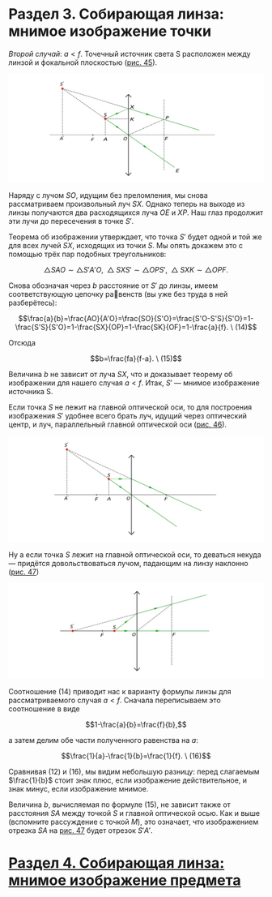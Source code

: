 # Раздел 3. Собирающая линза: мнимое изображение точки

_Второй случай_: $a < f$. Точечный источник света S расположен между линзой и фокальной плоскостью ([рис. 45](/image/Рисунок45.jpg)).

![Случай a < f: мнимое изображение точки](/image/Рисунок45.jpg)

Наряду с лучом $SO$, идущим без преломления, мы снова рассматриваем произвольный луч $SX$. Однако теперь на выходе из линзы получаются два расходящихся луча $OE$ и $XP$. Наш глаз продолжит эти лучи до пересечения в точке $S'$.

Теорема об изображении утверждает, что точка $S'$ будет одной и той же для всех лучей $SX$, исходящих из точки $S$. Мы опять докажем это с помощью трёх пар подобных треугольников:

$$\bigtriangleup SAO ∼ \bigtriangleup S'A'O,\ \bigtriangleup SXS' ∼ \bigtriangleup OPS',\ \bigtriangleup SXK ∼ \bigtriangleup OPF.$$

Снова обозначая через $b$ расстояние от $S'$ до линзы, имеем соответствующую цепочку равенств (вы уже без труда в ней разберётесь):

$$\frac{a}{b}=\frac{AO}{A'O}=\frac{SO}{S'O}=\frac{S'O-S'S}{S'O}=1-\frac{S'S}{S'O}=1-\frac{SX}{OP}=1-\frac{SK}{OF}=1-\frac{a}{f}. \ (14)$$

Отсюда

$$b=\frac{fa}{f-a}. \ (15)$$

Величина $b$ не зависит от луча $SX$, что и доказывает теорему об изображении для нашего случая $a < f$. Итак, $S'$ — мнимое изображение источника S.

Если точка $S$ не лежит на главной оптической оси, то для построения изображения $S'$ удобнее всего брать луч, идущий через оптический центр, и луч, параллельный главной оптической оси ([рис. 46](/image/Рисунок46.jpg)).

![Построение изображения точки S, не лежащей на главной оптической оси](/image/Рисунок46.jpg)

Ну а если точка $S$ лежит на главной оптической оси, то деваться некуда — придётся довольствоваться лучом, падающим на линзу наклонно ([рис. 47](/image/Рисунок47.jpg))

![Построение изображения точки S, лежащей на главной оптической оси](/image/Рисунок47.jpg)

Соотношение (14) приводит нас к варианту формулы линзы для рассматриваемого случая $a < f$. Сначала переписываем это соотношение в виде

$$1-\frac{a}{b}=\frac{f}{b},$$

а затем делим обе части полученного равенства на $a$:

$$\frac{1}{a}-\frac{1}{b}=\frac{1}{f}. \ (16)$$

Сравнивая (12) и (16), мы видим небольшую разницу: перед слагаемым $\frac{1}{b}$ стоит знак плюс, если изображение действительное, и знак минус, если изображение мнимое.

Величина $b$, вычисляемая по формуле (15), не зависит также от расстояния $SA$ между точкой $S$ и главной оптической осью. Как и выше (вспомните рассуждение с точкой $M$), это означает, что изображением отрезка $SA$ на [рис. 47](/image/Рисунок47.jpg) будет отрезок $S'A'$. 
# [Раздел 4. Собирающая линза: мнимое изображение предмета](/Тонкие%20линзы.%20Построение%20изображений/Собирающая%20линза%3A%20мнимое%20изображение%20предмета.md)
